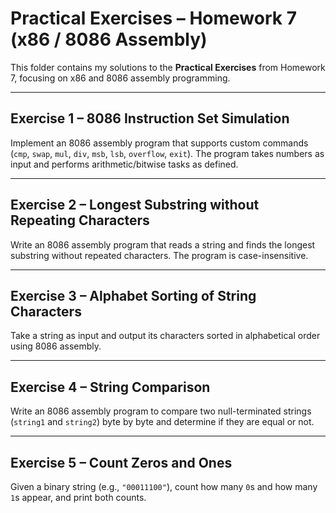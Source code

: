 # Practical Exercises – Homework 7 (x86 / 8086 Assembly)

This folder contains my solutions to the **Practical Exercises** from Homework 7, focusing on x86 and 8086 assembly programming.

---

## Exercise 1 – 8086 Instruction Set Simulation
Implement an 8086 assembly program that supports custom commands (`cmp`, `swap`, `mul`, `div`, `msb`, `lsb`, `overflow`, `exit`). The program takes numbers as input and performs arithmetic/bitwise tasks as defined.

---

## Exercise 2 – Longest Substring without Repeating Characters
Write an 8086 assembly program that reads a string and finds the longest substring without repeated characters. The program is case-insensitive.

---

## Exercise 3 – Alphabet Sorting of String Characters
Take a string as input and output its characters sorted in alphabetical order using 8086 assembly.

---

## Exercise 4 – String Comparison
Write an 8086 assembly program to compare two null-terminated strings (`string1` and `string2`) byte by byte and determine if they are equal or not.

---

## Exercise 5 – Count Zeros and Ones
Given a binary string (e.g., `"00011100"`), count how many `0`s and how many `1`s appear, and print both counts.

